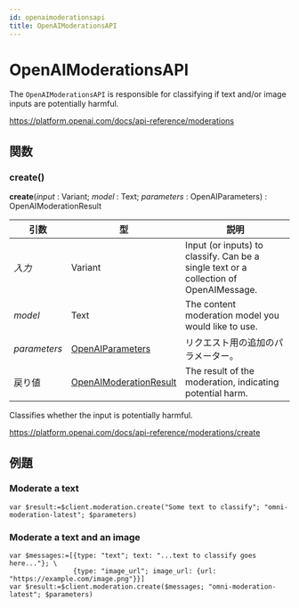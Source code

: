 ```yaml
---
id: openaimoderationsapi
title: OpenAIModerationsAPI
---
```


# OpenAIModerationsAPI

The `OpenAIModerationsAPI` is responsible for classifying if text and/or image inputs are potentially harmful.

https://platform.openai.com/docs/api-reference/moderations

## 関数

### create()

**create**(*input* : Variant; *model* : Text; *parameters* : OpenAIParameters) : OpenAIModerationResult

| 引数           | 型                                                   | 説明                                                                                                                                       |
| ------------ | --------------------------------------------------- | ---------------------------------------------------------------------------------------------------------------------------------------- |
| *入力*         | Variant                                             | Input (or inputs) to classify. Can be a single text or a collection of OpenAIMessage. |
| *model*      | Text                                                | The content moderation model you would like to use.                                                                      |
| *parameters* | [OpenAIParameters](OpenAIParameters.md)             | リクエスト用の追加のパラメーター。                                                                                                                        |
| 戻り値          | [OpenAIModerationResult](OpenAIModerationResult.md) | The result of the moderation, indicating potential harm.                                                                 |

Classifies whether the input is potentially harmful.

https://platform.openai.com/docs/api-reference/moderations/create

## 例題

### Moderate a text

```4d
var $result:=$client.moderation.create("Some text to classify"; "omni-moderation-latest"; $parameters)
```

### Moderate a text and an image

```4d
var $messages:=[{type: "text"; text: "...text to classify goes here..."}; \
                {type: "image_url"; image_url: {url: "https://example.com/image.png"}}]
var $result:=$client.moderation.create($messages; "omni-moderation-latest"; $parameters)
```